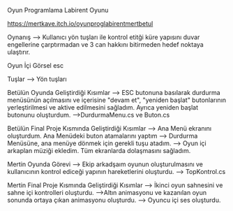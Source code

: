 Oyun Programlama Labirent Oyunu

https://mertkave.itch.io/oyunproglabirentmertbetul

Oynanış
--> Kullanıcı yön tuşları ile kontrol etitği küre yapısını duvar engellerine çarptırmadan ve 3 can hakkını bitirmeden hedef noktaya ulaştırır.

Oyun İçi Görsel
esc

Tuşlar
--> Yön tuşları

Betülün Oyunda Geliştirdiği Kısımlar
--> ESC butonuna basılarak durdurma menüsünün açılmasını ve içerisine "devam et", "yeniden başlat" butonlarının yerleştirilmesi ve aktive edilmesini sağladım. Ayrıca yeniden başlat butonunu oluşturdum. -->DurdurmaMenu.cs ve Buton.cs

Betülün Final Proje Kısmında Geliştirdiği Kısımlar
--> Ana Menü ekranını oluşturdum. Ana Menüdeki buton atamalarını yaptım --> Durdurma Menüsüne, ana menüye dönmek için gerekli tuşu atadım. --> Oyun içi arkaplan müziği ekledim. Tüm ekranlarda dolaşmasını sağladım.

Mertin Oyunda Görevi
--> Ekip arkadşaım oyunun oluşturulmasını ve kullanıcının kontrol ediceği yapının hareketlerini oluşturdu. --> TopKontrol.cs

Mertin Final Proje Kısmında Geliştirdiği Kısımlar
--> İkinci oyun sahnesini ve sahne içi kontrolleri oluşturdu. -->Altın animasyonu ve kazanılan oyun sonunda ortaya çıkan animasyonu oluşturdu. --> Oyuncu içi ses oluşturdu.
